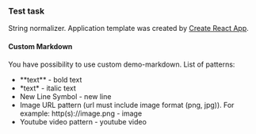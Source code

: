 ### Test task

String normalizer. Application template was created by [Create React App](https://github.com/facebook/create-react-app).

#### Custom Markdown
You have possibility to use custom demo-markdown.
List of patterns:
* \*\*text\*\* - bold text
* \*text\* - italic text
* New Line Symbol - new line
* Image URL pattern (url must include image format (png, jpg)). For example: http(s)://image.png - image
* Youtube video pattern - youtube video 
